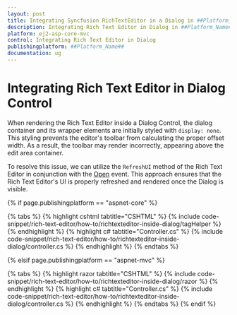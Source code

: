 ```yaml
---
layout: post
title: Integrating Syncfusion RichTextEditor in a Dialog in ##Platform_Name##
description: Integrating Rich Text Editor in Dialog in ##Platform_Name## Rich Text Editor control of Syncfusion Essential JS 2 and more.
platform: ej2-asp-core-mvc
control: Integrating Rich Text Editor in Dialog
publishingplatform: ##Platform_Name##
documentation: ug
---
```


# Integrating Rich Text Editor in Dialog Control

When rendering the Rich Text Editor inside a Dialog Control, the dialog container and its wrapper elements are initially styled with `display: none`. This styling prevents the editor's toolbar from calculating the proper offset width. As a result, the toolbar may render incorrectly, appearing above the edit area container.

To resolve this issue, we can utilize the `RefreshUI` method of the Rich Text Editor in conjunction with the [Open](https://help.syncfusion.com/cr/aspnetmvc-js2/Syncfusion.EJ2.Popups.Dialog.html#Syncfusion_EJ2_Popups_Dialog_Open) event. This approach ensures that the Rich Text Editor's UI is properly refreshed and rendered once the Dialog is visible.

{% if page.publishingplatform == "aspnet-core" %}

{% tabs %}
{% highlight cshtml tabtitle="CSHTML" %}
{% include code-snippet/rich-text-editor/how-to/richtexteditor-inside-dialog/tagHelper %}
{% endhighlight %}
{% highlight c# tabtitle="Controller.cs" %}
{% include code-snippet/rich-text-editor/how-to/richtexteditor-inside-dialog/controller.cs %}
{% endhighlight %}
{% endtabs %}

{% elsif page.publishingplatform == "aspnet-mvc" %}

{% tabs %}
{% highlight razor tabtitle="CSHTML" %}
{% include code-snippet/rich-text-editor/how-to/richtexteditor-inside-dialog/razor %}
{% endhighlight %}
{% highlight c# tabtitle="Controller.cs" %}
{% include code-snippet/rich-text-editor/how-to/richtexteditor-inside-dialog/controller.cs %}
{% endhighlight %}
{% endtabs %}
{% endif %}